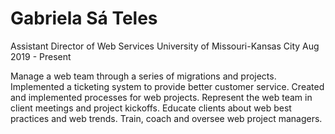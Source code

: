 # Gabriela Sá Teles

Assistant Director of Web Services
University of Missouri-Kansas City
Aug 2019 - Present

Manage a web team through a series of migrations and projects.
Implemented a ticketing system to provide better customer service.
Created and implemented processes for web projects.
Represent the web team in client meetings and project kickoffs.
Educate clients about web best practices and web trends.
Train, coach and oversee web project managers.
